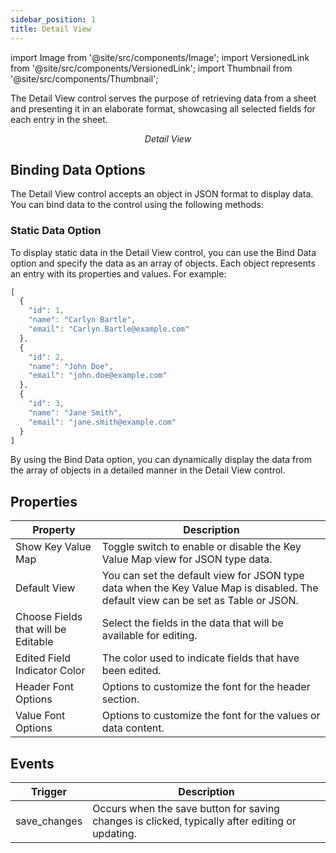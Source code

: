 ```yaml
---
sidebar_position: 1
title: Detail View
---
```


import Image from '@site/src/components/Image';
import VersionedLink from '@site/src/components/VersionedLink';
import Thumbnail from '@site/src/components/Thumbnail';

The Detail View control serves the purpose of retrieving data from a sheet and presenting it in an elaborate format, showcasing all selected fields for each entry in the sheet.

<figure>
  <Thumbnail src="/img/reference/controls/detail-view/preview.jpg" alt="Detail View" />
  <figcaption align = "center"><i>Detail View</i></figcaption>
</figure>

## Binding Data Options

The Detail View control accepts an object in JSON format to display data. You can bind data to the control using the following methods:

### Static Data Option

To display static data in the Detail View control, you can use the Bind Data option and specify the data as an array of objects. Each object represents an entry with its properties and values. For example:

```js
[
  {
    "id": 1,
    "name": "Carlyn Bartle",
    "email": "Carlyn.Bartle@example.com"
  },
  {
    "id": 2,
    "name": "John Doe",
    "email": "john.doe@example.com"
  },
  {
    "id": 3,
    "name": "Jane Smith",
    "email": "jane.smith@example.com"
  }
]
```

By using the Bind Data option, you can dynamically display the data from the array of objects in a detailed manner in the Detail View control.

## Properties


| Property           | Description                                                                                                     |
|--------------------|-----------------------------------------------------------------------------------------------------------------|
| Show Key Value Map | Toggle switch to enable or disable the Key Value Map view for JSON type data.  |
| Default View       | You can set the default view for JSON type data when the Key Value Map is disabled. The default view can be set as Table or JSON. |
| Choose Fields that will be Editable	| Select the fields in the data that will be available for editing.|
| Edited Field Indicator Color |	The color used to indicate fields that have been edited.|
|Header Font Options |	Options to customize the font for the header section.|
|Value Font Options	| Options to customize the font for the values or data content.|

## Events


| Trigger       | Description                                                                                       |
|---------------|---------------------------------------------------------------------------------------------------|
| save_changes  | Occurs when the save button for saving changes is clicked, typically after editing or updating.|